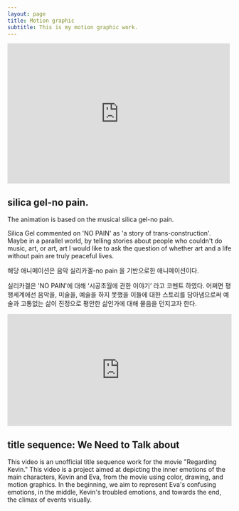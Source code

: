 ```yaml
---
layout: page
title: Motion graphic
subtitle: This is my motion graphic work.
---
```



<iframe width="500" height="315" src="https://www.youtube.com/embed/mw0KWKOjKrM" title="[FMV] Sillica Gel - NO PAIN (fan animated music video)" frameborder="0" allow="accelerometer; autoplay; clipboard-write; encrypted-media; gyroscope; picture-in-picture; web-share" allowfullscreen></iframe>

## silica gel-no pain.

The animation is based on the musical silica gel-no pain.

Silica Gel commented on 'NO PAIN' as 'a story of trans-construction'.
Maybe in a parallel world, by telling stories about people who couldn't do music, art, or art, art 
I would like to ask the question of whether art and a life without pain are truly peaceful lives.


해당 애니메이션은 음악 실리카겔-no pain 을 기반으로한 애니메이션이다.


실리카겔은 'NO PAIN'에 대해 ‘시공초월에 관한 이야기’ 라고 코멘트 하였다.
어쩌면 평행세계에선 음악을, 미술을, 예술을 하지 못했을 이들에 대한 스토리를 담아냄으로써 
예술과 고통없는 삶이 진정으로 평안한 삶인가에 대해 물음을 던지고자 한다.

<div style="padding:50% 0 0 0;position:relative;"><iframe src="https://player.vimeo.com/video/862092129?badge=0&amp;autopause=0&amp;player_id=0&amp;app_id=58479" frameborder="0" allow="autoplay; fullscreen; picture-in-picture" style="position:absolute;top:0;left:0;width:100%;height:100%;" title="title sequence: We Need to Talk about Kevin"></iframe></div><script src="https://player.vimeo.com/api/player.js"></script>

## title sequence: We Need to Talk about 

This video is an unofficial title sequence work for the movie "Regarding Kevin."
This video is a project aimed at depicting the inner emotions of the main characters, Kevin and Eva, from the movie using color, drawing, and motion graphics. In the beginning, we aim to represent Eva's confusing emotions, in the middle, Kevin's troubled emotions, and towards the end, the climax of events visually.
